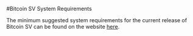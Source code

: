 #Bitcoin SV System Requirements

The minimum suggested system requirements for the current release of Bitcoin SV can be found on the
website [here](https://bitcoinsv.io/2019/08/02/bitcoin-sv-node-system-requirements/).
